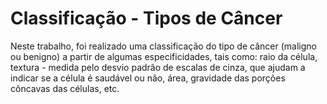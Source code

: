 ﻿# Classificação - Tipos de Câncer
 
 
  Neste trabalho, foi realizado uma classificação do tipo de câncer (maligno ou benigno) a partir de algumas especificidades, tais como: raio da célula, textura - medida pelo desvio padrão de escalas de cinza, que ajudam a indicar se a célula é saudável ou não, área, gravidade das porções côncavas das células, etc. 
